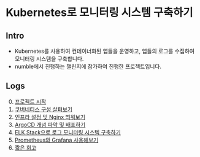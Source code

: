 # Kubernetes로 모니터링 시스템 구축하기

## Intro
- Kubernetes를 사용하여 컨테이너화된 앱들을 운영하고, 앱들의 로그를 수집하여 모니터링 시스템을 구축합니다.
- numble에서 진행하는 챌린지에 참가하여 진행한 프로젝트입니다.

## Logs
0. [프로젝트 시작](https://reowjd.tistory.com/6)
1. [쿠버네티스 구성 살펴보기](https://reowjd.tistory.com/1) 
2. [인프라 설정 및 Nginx 띄워보기](https://reowjd.tistory.com/2)
3. [ArgoCD 개념 파악 및 배포하기](https://reowjd.tistory.com/3)
4. [ELK Stack으로 로그 모니터링 시스템 구축하기](https://reowjd.tistory.com/4)
5. [Prometheus와 Grafana 사용해보기](https://reowjd.tistory.com/5)
6. [짧은 회고](https://reowjd.tistory.com/7)